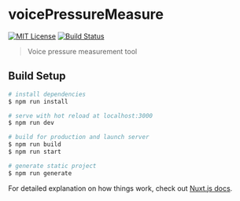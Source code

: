 # voicePressureMeasure

[![MIT License](https://img.shields.io/github/license/cyrus07424/voicePressureMeasure)](https://github.com/cyrus07424/voicePressureMeasure/blob/master/LICENSE)
[![Build Status](https://travis-ci.org/cyrus07424/voicePressureMeasure.svg)](https://travis-ci.org/cyrus07424/voicePressureMeasure)

> Voice pressure measurement tool

## Build Setup

``` bash
# install dependencies
$ npm run install

# serve with hot reload at localhost:3000
$ npm run dev

# build for production and launch server
$ npm run build
$ npm run start

# generate static project
$ npm run generate
```

For detailed explanation on how things work, check out [Nuxt.js docs](https://nuxtjs.org).
